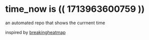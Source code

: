 # time_now is (( 1713963600759 ))

an automated repo that shows the currnent time

inspired by [breakingheatmap](https://github.com/breakingheatmap/breakingheatmap)